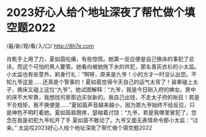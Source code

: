 # 2023好心人给个地址深夜了帮忙做个填空题2022

/最/新/观/看/入/口/ http://8h7e.com

肖乾手上用了力，夏如茵吃痛，有些惊慌。她第一反应便是自己换床的事犯了忌讳，而这个可怕的男人要管。她看向被她拖下水的共犯，那名青灰衣衫的小太监。小太监也有些意外，躬身行礼：“啊呀，原来是九爷！小的方才一时没认出您。不知九爷这是……还真是个管事的！夏如茵觉得今天自己的运气太背了！装晕碰上太子，换床又碰上这位“九爷”。她试图解释：“九爷，我是今日刚入府的婢女。房中的床不大牢靠，我想找司房那边买张新的。我自己出钱，不走太子府的账目！若是不合规矩，我不换便是……”夏如茵声音越来越小，因为那九爷始终不给反应，只是神色不明盯着她。夏如茵肩膀疼，瑟缩着讨饶：“九爷，若是我哪里冒犯了，您念在我是初犯九爷松开了手 夏如茵不敢动了。九爷又面无表情命令那小太监：“过来。”
太监哎2023好心人给个地址深夜了帮忙做个填空题2022
